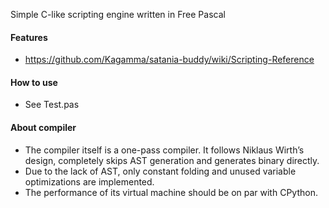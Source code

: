 Simple C-like scripting engine written in Free Pascal

#### Features
- https://github.com/Kagamma/satania-buddy/wiki/Scripting-Reference

#### How to use
- See Test.pas

#### About compiler
- The compiler itself is a one-pass compiler. It follows Niklaus Wirth’s design, completely skips AST generation and generates binary directly.
- Due to the lack of AST, only constant folding and unused variable optimizations are implemented.
- The performance of its virtual machine should be on par with CPython.
